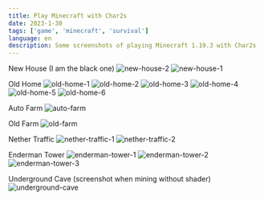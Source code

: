 ```yaml
---
title: Play Minecraft with Char2s
date: 2023-1-30
tags: ['game', 'minecraft', 'survival']
language: en
description: Some screenshots of playing Minecraft 1.19.3 with Char2s
---
```


New House (I am the black one)
![new-house-2](/blog/play-mc-with-char2s/new-house-2.png)
![new-house-1](/blog/play-mc-with-char2s/new-house-1.png)

Old Home
![old-home-1](/blog/play-mc-with-char2s/old-home-1.png)
![old-home-2](/blog/play-mc-with-char2s/old-home-2.png)
![old-home-3](/blog/play-mc-with-char2s/old-home-3.png)
![old-home-4](/blog/play-mc-with-char2s/old-home-4.png)
![old-home-5](/blog/play-mc-with-char2s/old-home-5.png)
![old-home-6](/blog/play-mc-with-char2s/old-home-6.png)

Auto Farm
![auto-farm](/blog/play-mc-with-char2s/auto-farm.png)

Old Farm
![old-farm](/blog/play-mc-with-char2s/old-farm.png)

Nether Traffic
![nether-traffic-1](/blog/play-mc-with-char2s/nether-traffic-1.png)
![nether-traffic-2](/blog/play-mc-with-char2s/nether-traffic-2.png)

Enderman Tower
![enderman-tower-1](/blog/play-mc-with-char2s/enderman-tower-1.png)
![enderman-tower-2](/blog/play-mc-with-char2s/enderman-tower-2.png)
![enderman-tower-3](/blog/play-mc-with-char2s/enderman-tower-3.png)

Underground Cave (screenshot when mining without shader)
![underground-cave](/blog/play-mc-with-char2s/underground-cave.png)
